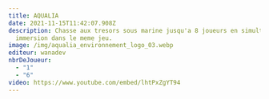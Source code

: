 ```yaml
---
title: AQUALIA
date: 2021-11-15T11:42:07.908Z
description: Chasse aux tresors sous marine jusqu'a 8 joueurs en simultanées en
  immersion dans le meme jeu.
image: /img/aqualia_environnement_logo_03.webp
editeur: wanadev
nbrDeJoueur:
  - "1"
  - "6"
video: https://www.youtube.com/embed/lhtPxZgYT94
---
```

